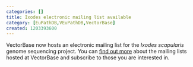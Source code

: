 ```yaml
---
categories: []
title: Ixodes electronic mailing list available
category: [EuPathDB,VEuPathDB,VectorBase]
created: 1203393600
---
```

VectorBase now hosts an electronic mailing list for the <i>Ixodes scapularis</i> genome sequencing project. You can <a href="/mailing-lists">find out more</a> about the mailing lists hosted at VectorBase and subscribe to those you are interested in.
